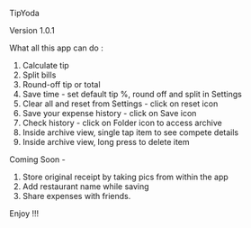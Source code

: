 TipYoda

Version 1.0.1

What all this app can do :

1. Calculate tip
2. Split bills
3. Round-off tip or total
4. Save time - set default tip %, round off and split in Settings
5. Clear all and reset from Settings - click on reset icon
6. Save your expense history - click on Save icon
7. Check history - click on Folder icon to access archive
8. Inside archive view, single tap item to see compete details
9. Inside archive view, long press to delete item


Coming Soon -

1. Store original receipt by taking pics from within the app
2. Add restaurant name while saving
3. Share expenses with friends.


Enjoy !!!
